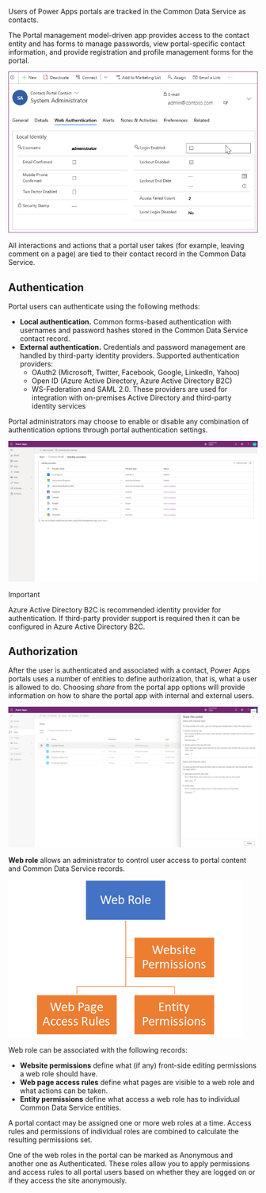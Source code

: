 Users of Power Apps portals are tracked in the Common Data Service as contacts.

The Portal management model-driven app provides access to the contact entity and has forms to manage passwords, view portal-specific contact information, and provide registration and profile management forms for the portal.

![Contact web authentication form](../media/4-contact-web-authentication-form.png)

All interactions and actions that a portal user takes (for example, leaving comment on a page) are tied to their contact record in the Common Data Service.

## Authentication

Portal users can authenticate using the following methods:

* **Local authentication.** Common forms-based authentication with usernames and password hashes stored in the Common Data Service contact record.
* **External authentication.** Credentials and password management are handled by third-party identity providers. Supported authentication providers:
  * OAuth2 (Microsoft, Twitter, Facebook, Google, LinkedIn, Yahoo)
  * Open ID (Azure Active Directory, Azure Active Directory B2C)
  * WS-Federation and SAML 2.0. These providers are used for integration with on-premises Active Directory and third-party identity services

Portal administrators may choose to enable or disable any combination of authentication options through portal authentication settings.

![Portals Authentication Settings](../media/1-7-portal-authentication-settings.png)

> [!IMPORTANT]
> Azure Active Directory B2C is recommended identity provider for authentication. If third-party provider support is required then it can be configured in Azure Active Directory B2C.

## Authorization

After the user is authenticated and associated with a contact, Power Apps portals uses a number of entities to define authorization, that is, what a user is allowed to do.  Choosing *share* from the portal app options will provide information on how to share the portal app with internal and external users.

![Portals security constructs](../media/1-7-portal-security.png)

**Web role** allows an administrator to control user access to portal content and Common Data Service records.

![Portals security constructs](../media/4-security-web-roles-permissions.png)

Web role can be associated with the following records:

* **Website permissions** define what (if any) front-side editing permissions a web role should have.
* **Web page access rules** define what pages are visible to a web role and what actions can be taken.
* **Entity permissions** define what access a web role has to individual Common Data Service entities.

A portal contact may be assigned one or more web roles at a time. Access rules and permissions of individual roles are combined to calculate the resulting permissions set.

One of the web roles in the portal can be marked as Anonymous and another one as Authenticated. These roles allow you to apply permissions and access rules to all portal users based on whether they are logged on or if they access the site anonymously.